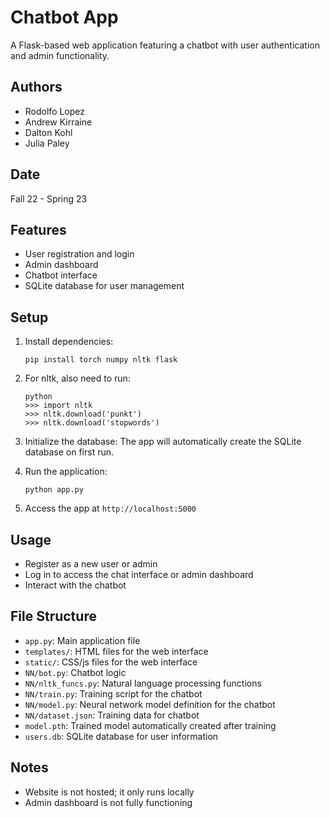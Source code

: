 # Chatbot App

A Flask-based web application featuring a chatbot with user authentication and admin functionality.

## Authors

- Rodolfo Lopez
- Andrew Kirraine
- Dalton Kohl
- Julia Paley

## Date

Fall 22 - Spring 23

## Features

- User registration and login
- Admin dashboard
- Chatbot interface
- SQLite database for user management

## Setup

1. Install dependencies:

   ```
   pip install torch numpy nltk flask
   ```

2. For nltk, also need to run:

   ```
   python
   >>> import nltk
   >>> nltk.download('punkt')
   >>> nltk.download('stopwords')
   ```

3. Initialize the database:
   The app will automatically create the SQLite database on first run.

4. Run the application:

   ```
   python app.py
   ```

5. Access the app at `http://localhost:5000`

## Usage

- Register as a new user or admin
- Log in to access the chat interface or admin dashboard
- Interact with the chatbot

## File Structure

- `app.py`: Main application file
- `templates/`: HTML files for the web interface
- `static/`: CSS/js files for the web interface
- `NN/bot.py`: Chatbot logic
- `NN/nltk_funcs.py`: Natural language processing functions
- `NN/train.py`: Training script for the chatbot
- `NN/model.py`: Neural network model definition for the chatbot
- `NN/dataset.json`: Training data for chatbot
- `model.pth`: Trained model automatically created after training
- `users.db`: SQLite database for user information

## Notes

- Website is not hosted; it only runs locally
- Admin dashboard is not fully functioning
